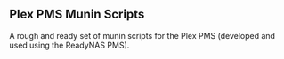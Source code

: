## Plex PMS Munin Scripts

A rough and ready set of munin scripts for the Plex PMS (developed and used
using the ReadyNAS PMS).
